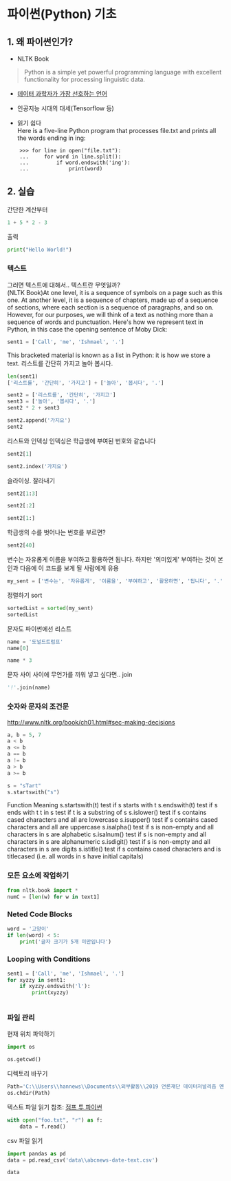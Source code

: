 # 파이썬(Python) 기초

## 1. 왜 파이썬인가?

* NLTK Book
> Python is a simple yet powerful programming language with excellent functionality for processing linguistic data. 

* [데이터 과학자가 가장 선호하는 언어](https://businessoverbroadway.com/2019/01/13/programming-languages-most-used-and-recommended-by-data-scientists/)

* 인공지능 시대의 대세(Tensorflow 등)  

* 읽기 쉽다  
Here is a five-line Python program that processes file.txt and prints all the words ending in ing:

```
    >>> for line in open("file.txt"):  
    ...     for word in line.split():  
    ...         if word.endswith('ing'):  
    ...             print(word)  
```

## 2. 실습
간단한 계산부터


```python
1 + 5 * 2 - 3
```

출력


```python
print("Hello World!")
```

### 텍스트 
그러면 텍스트에 대해서..
텍스트란 무엇일까?  
(NLTK Book)At one level, it is a sequence of symbols on a page such as this one. At another level, it is a sequence of chapters, made up of a sequence of sections, where each section is a sequence of paragraphs, and so on. However, for our purposes, we will think of a text as nothing more than a sequence of words and punctuation. Here's how we represent text in Python, in this case the opening sentence of Moby Dick:


```python
sent1 = ['Call', 'me', 'Ishmael', '.']
```

This bracketed material is known as a list in Python: it is how we store a text.
리스트를 간단히 가지고 놀아 봅시다.


```python
len(sent1)
['리스트를', '간단히', '가지고'] + ['놀아', '봅시다', '.']
```


```python
sent2 = ['리스트를', '간단히', '가지고']
sent3 = ['놀아', '봅시다', '.']
sent2 * 2 + sent3
```


```python
sent2.append('가지요')
sent2
```

리스트와 인덱싱
인덱싱은 학급생에 부여된 번호와 같습니다


```python
sent2[1]
```


```python
sent2.index('가지요')
```

슬라이싱. 잘라내기


```python
sent2[1:3]
```


```python
sent2[:2]
```


```python
sent2[1:]
```

학급생의 수를 벗어나는 번호를 부르면?


```python
sent2[40]
```

변수는 자유롭게 이름을 부여하고 활용하면 됩니다.
하지만 '의미있게' 부여하는 것이 본인과
다음에 이 코드를 보게 될 사람에게 유용


```python
my_sent = ['변수는', '자유롭게', '이름을', '부여하고', '활용하면', '됩니다', '.']
```

정렬하기 sort


```python
sortedList = sorted(my_sent)
sortedList
```

문자도 파이썬에선 리스트


```python
name = '도널드트럼프'
name[0]
```


```python
name * 3
```

문자 사이 사이에 무언가를 끼워 넣고 싶다면.. join


```python
'!'.join(name)
```

### 숫자와 문자의 조건문
http://www.nltk.org/book/ch01.html#sec-making-decisions


```python
a, b = 5, 7
a < b
a <= b
a == b
a != b
a > b
a >= b
```


```python
s = "sTart"
s.startswith("s")
```

Function	Meaning
s.startswith(t)	test if s starts with t
s.endswith(t)	test if s ends with t
t in s	test if t is a substring of s
s.islower()	test if s contains cased characters and all are lowercase
s.isupper()	test if s contains cased characters and all are uppercase
s.isalpha()	test if s is non-empty and all characters in s are alphabetic
s.isalnum()	test if s is non-empty and all characters in s are alphanumeric
s.isdigit()	test if s is non-empty and all characters in s are digits
s.istitle()	test if s contains cased characters and is titlecased (i.e. all words in s have initial capitals)

### 모든 요소에 작업하기


```python
from nltk.book import *
numC = [len(w) for w in text1]
```

### Neted Code Blocks


```python
word = '고양이'
if len(word) < 5:
    print('글자 크기가 5개 미만입니다')
```

### Looping with Conditions


```python
sent1 = ['Call', 'me', 'Ishmael', '.']
for xyzzy in sent1:
    if xyzzy.endswith('l'):
        print(xyzzy)
```


```python

```


### 파일 관리
현재 위치 파악하기


```python
import os
```


```python
os.getcwd()
```

디렉토리 바꾸기


```python
Path='C:\\Users\\hannews\\Documents\\외부활동\\2019 언론재단 데이터저널리즘 멘토링'
os.chdir(Path)
```

텍스트 파일 읽기
참조: [점프 투 파이썬](https://wikidocs.net/26)


```python
with open("foo.txt", "r") as f:
    data = f.read()
```

csv 파일 읽기


```python
import pandas as pd
data = pd.read_csv('data\\abcnews-date-text.csv')
```


```python
data
```

